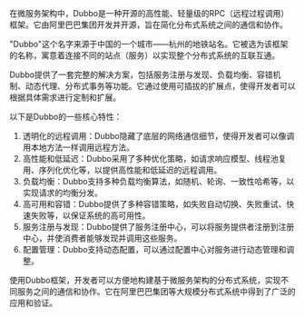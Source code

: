 在微服务架构中，Dubbo是一种开源的高性能、轻量级的RPC（远程过程调用）框架。它由阿里巴巴集团开发并开源，旨在简化分布式系统之间的通信和协作。

"Dubbo"这个名字来源于中国的一个城市——杭州的地铁站名。它被选为该框架的名称，寓意着连接不同的站点（服务）以实现整个分布式系统的互联互通。

Dubbo提供了一套完整的解决方案，包括服务注册与发现、负载均衡、容错机制、动态代理、分布式事务等功能。它通过使用可插拔的扩展点，使得开发者可以根据具体需求进行定制和扩展。

以下是Dubbo的一些核心特性：

1. 透明化的远程调用：Dubbo隐藏了底层的网络通信细节，使得开发者可以像调用本地方法一样调用远程方法。
2. 高性能和低延迟：Dubbo采用了多种优化策略，如请求响应模型、线程池复用、序列化优化等，以提供高性能和低延迟的远程调用。
3. 负载均衡：Dubbo支持多种负载均衡算法，如随机、轮询、一致性哈希等，以实现请求的均衡分发。
4. 高可用和容错：Dubbo提供了多种容错策略，如失败自动切换、失败重试、快速失败等，以保证系统的高可用性。
5. 服务注册与发现：Dubbo提供了服务注册中心，可以将服务提供者注册到注册中心，并使消费者能够发现并调用这些服务。
6. 配置管理：Dubbo支持动态配置，可以通过配置中心对服务进行动态管理和调整。

使用Dubbo框架，开发者可以方便地构建基于微服务架构的分布式系统，实现不同服务之间的通信和协作。它在阿里巴巴集团等大规模分布式系统中得到了广泛的应用和验证。